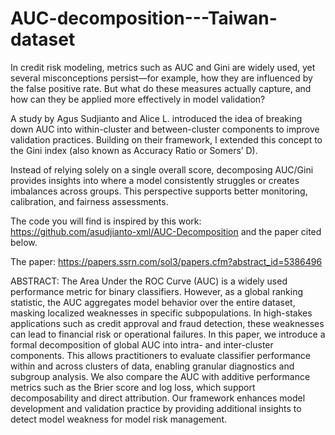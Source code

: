 # AUC-decomposition---Taiwan-dataset
In credit risk modeling, metrics such as AUC and Gini are widely used, yet several misconceptions persist—for example, how they are influenced by the false positive rate. But what do these measures actually capture, and how can they be applied more effectively in model validation?

A study by Agus Sudjianto and Alice L. introduced the idea of breaking down AUC into within-cluster and between-cluster components to improve validation practices. Building on their framework, I extended this concept to the Gini index (also known as Accuracy Ratio or Somers’ D).

Instead of relying solely on a single overall score, decomposing AUC/Gini provides insights into where a model consistently struggles or creates imbalances across groups. This perspective supports better monitoring, calibration, and fairness assessments.

The code you will find is inspired by this work: https://github.com/asudjianto-xml/AUC-Decomposition and the paper cited below.

The paper: https://papers.ssrn.com/sol3/papers.cfm?abstract_id=5386496

ABSTRACT: 
The Area Under the ROC Curve (AUC) is a widely used performance metric for binary classifiers. However, as a global ranking statistic, the AUC aggregates model behavior over the entire dataset, masking localized weaknesses in specific subpopulations. In high-stakes applications such as credit approval and fraud detection, these weaknesses can lead to financial risk or operational failures. In this paper, we introduce a formal decomposition of global AUC into intra- and inter-cluster components. This allows practitioners to evaluate classifier performance within and across clusters of data, enabling granular diagnostics and subgroup analysis. We also compare the AUC with additive performance metrics such as the Brier score and log loss, which support decomposability and direct attribution. Our framework enhances model development and validation practice by providing additional insights to detect model weakness for model risk management.
